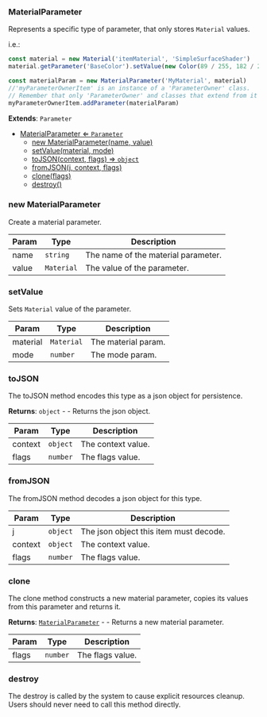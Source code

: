 <a name="MaterialParameter"></a>

### MaterialParameter 
Represents a specific type of parameter, that only stores `Material` values.

i.e.:
```javascript
const material = new Material('itemMaterial', 'SimpleSurfaceShader')
material.getParameter('BaseColor').setValue(new Color(89 / 255, 182 / 255, 92 / 255))

const materialParam = new MaterialParameter('MyMaterial', material)
//'myParameterOwnerItem' is an instance of a 'ParameterOwner' class.
// Remember that only 'ParameterOwner' and classes that extend from it can host 'Parameter' objects.
myParameterOwnerItem.addParameter(materialParam)
```


**Extends**: <code>Parameter</code>  

* [MaterialParameter ⇐ <code>Parameter</code>](#MaterialParameter)
    * [new MaterialParameter(name, value)](#new-MaterialParameter)
    * [setValue(material, mode)](#setValue)
    * [toJSON(context, flags) ⇒ <code>object</code>](#toJSON)
    * [fromJSON(j, context, flags)](#fromJSON)
    * [clone(flags)](#clone)
    * [destroy()](#destroy)

<a name="new_MaterialParameter_new"></a>

### new MaterialParameter
Create a material parameter.


| Param | Type | Description |
| --- | --- | --- |
| name | <code>string</code> | The name of the material parameter. |
| value | <code>Material</code> | The value of the parameter. |

<a name="MaterialParameter+setValue"></a>

### setValue
Sets `Material` value of the parameter.



| Param | Type | Description |
| --- | --- | --- |
| material | <code>Material</code> | The material param. |
| mode | <code>number</code> | The mode param. |

<a name="MaterialParameter+toJSON"></a>

### toJSON
The toJSON method encodes this type as a json object for persistence.


**Returns**: <code>object</code> - - Returns the json object.  

| Param | Type | Description |
| --- | --- | --- |
| context | <code>object</code> | The context value. |
| flags | <code>number</code> | The flags value. |

<a name="MaterialParameter+fromJSON"></a>

### fromJSON
The fromJSON method decodes a json object for this type.



| Param | Type | Description |
| --- | --- | --- |
| j | <code>object</code> | The json object this item must decode. |
| context | <code>object</code> | The context value. |
| flags | <code>number</code> | The flags value. |

<a name="MaterialParameter+clone"></a>

### clone
The clone method constructs a new material parameter, copies its values
from this parameter and returns it.


**Returns**: [<code>MaterialParameter</code>](#MaterialParameter) - - Returns a new material parameter.  

| Param | Type | Description |
| --- | --- | --- |
| flags | <code>number</code> | The flags value. |

<a name="MaterialParameter+destroy"></a>

### destroy
The destroy is called by the system to cause explicit resources cleanup.
Users should never need to call this method directly.


